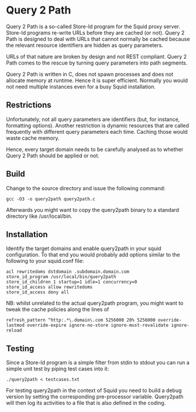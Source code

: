 # Query 2 Path

Query 2 Path is a so-called Store-Id program for the Squid proxy server. Store-Id programs re-write URLs before they are cached (or not). Query 2 Path is designed to deal with URLs that cannot normally be cached because the relevant resource identifiers are hidden as query parameters.

URLs of that nature are broken by design and not REST compliant. Query 2 Path comes to the rescue by turning query parameters into path segments.

Query 2 Path is written in C, does not spawn processes and does not allocate memory at runtime. Hence it is super efficient. Normally you would not need multiple instances even for a busy Squid installation.

## Restrictions

Unfortunately, not all query parameters are identifiers (but, for instance, formatting options). Another restriction is dynamic resources that are called frequently with different query parameters each time. Caching those would waste cache memory.

Hence, every target domain needs to be carefully analysed as to whether Query 2 Path should be applied or not.

## Build

Change to the source directory and issue the following command:

	gcc -O3 -o query2path query2path.c

Afterwards you might want to copy the query2path binary to a standard directory like /usr/local/bin.

## Installation

Identify the target domains and enable query2path in your squid configuration. To that end you would probably add options similar to the following to your squid.conf file:

	acl rewritedoms dstdomain .subdomain.domain.com
	store_id_program /usr/local/bin/query2path
	store_id_children 1 startup=1 idle=1 concurrency=0
	store_id_access allow rewritedoms
	store_id_access deny all

NB: whilst unrelated to the actual query2path program, you might want to tweak the cache policies along the lines of

	refresh_pattern ^http:.*\.domain\.com 5256000 20% 5256000 override-lastmod override-expire ignore-no-store ignore-must-revalidate ignore-reload

## Testing

Since a Store-Id program is a simple filter from stdin to stdout you can run a simple unit test by piping test cases into it:

	./query2path < testcases.txt

For testing query2path in the context of Squid you need to build a debug version by setting the corresponding pre-processor variable. Query2path will then log its activities to a file that is also defined in the coding.

